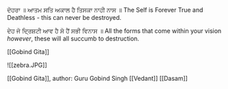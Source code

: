 ਦੋਹਰਾ ॥
ਆਤਮ ਸਤਿ ਅਕਾਲ ਹੈ ਤਿਸਕਾ ਨਾਹੀ ਨਾਸ ॥
The Self is Forever True and Deathless - this can never be destroyed.

ਦੇਹ ਜੋ ਦ੍ਰਿਸ਼ਟੀ ਆਵ ਹੈ ਸੋ ਹੈਂ ਸਭੀ ਵਿਨਾਸ ॥
All the forms that come within your vision *however*, these will all succumb to destruction.

[[Gobind Gita]] 

![[zebra.JPG]]

[[Gobind Gita]], author: Guru Gobind Singh
[[Vedant]]
[[Dasam]] 